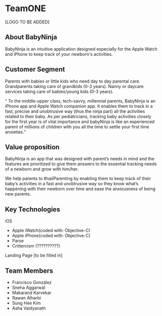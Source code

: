 # TeamONE

[LOGO TO BE ADDED]

About BabyNinja
----------------------------------------------
BabyNinja is an intuitive application designed especially for the Apple Watch and iPhone to keep track of your newborn's activities.

Customer Segment
----------------------------------------------
Parents with babies or little kids who need day to day parental care. Grandparents taking care of grandkids (0-3 years). Nanny or daycare services taking care of babies/young kids (0-3 years).

“ To the middle-upper class, tech-savvy, millennial parents,
BabyNinja is an iPhone app and Apple Watch companion app.
It enables them to track in a fast, precise and unobtrusive way
(thus the ninja part) all the activities related to their baby. As
per pediatricians, tracking baby activities closely for the first
year is of vital importance and babyNinja is like an experienced
parent of millions of children with you all the time to settle your
first time anxieties.”

Value proposition 
----------------------------------------------
BabyNinja is an app that was designed with parent’s needs in mind and the features are prioritized to give them answers to the essential tracking needs of a newborn and grow with him/her.

We help parents to #nailParenting by enabling them to keep track of their baby’s activities in a fast and unobtrusive way so they know what’s happening with their newborn over time and ease the anxiousness of being new parents.


Key Technologies
----------------------------------------------
iOS
* Apple iWatch(coded with: Objective-C)
* Apple iPhone(coded with: Objective-C)
* Parse 
* Crittercism (??????????)

Landing Page
[to be filled in]

Team Members
----------------------------------------------
* Francisco González
* Sneha Aggarwal 
* Makarand Karvekar
* Rawan Alharbi
* Sung Hee Kim
* Asha Vaidyanath
